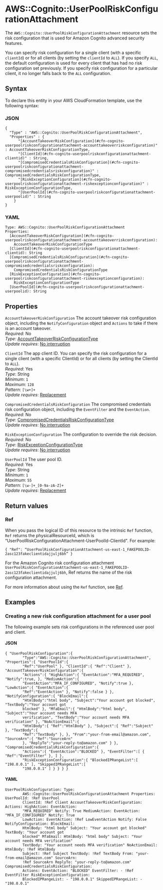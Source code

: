 # AWS::Cognito::UserPoolRiskConfigurationAttachment<a name="aws-resource-cognito-userpoolriskconfigurationattachment"></a>

The `AWS::Cognito::UserPoolRiskConfigurationAttachment` resource sets the risk configuration that is used for Amazon Cognito advanced security features\.

You can specify risk configuration for a single client \(with a specific `clientId`\) or for all clients \(by setting the `clientId` to `ALL`\)\. If you specify `ALL`, the default configuration is used for every client that has had no risk configuration set previously\. If you specify risk configuration for a particular client, it no longer falls back to the `ALL` configuration\.

## Syntax<a name="aws-resource-cognito-userpoolriskconfigurationattachment-syntax"></a>

To declare this entity in your AWS CloudFormation template, use the following syntax:

### JSON<a name="aws-resource-cognito-userpoolriskconfigurationattachment-syntax.json"></a>

```
{
  "Type" : "AWS::Cognito::UserPoolRiskConfigurationAttachment",
  "Properties" : {
      "[AccountTakeoverRiskConfiguration](#cfn-cognito-userpoolriskconfigurationattachment-accounttakeoverriskconfiguration)" : AccountTakeoverRiskConfigurationType,
      "[ClientId](#cfn-cognito-userpoolriskconfigurationattachment-clientid)" : String,
      "[CompromisedCredentialsRiskConfiguration](#cfn-cognito-userpoolriskconfigurationattachment-compromisedcredentialsriskconfiguration)" : CompromisedCredentialsRiskConfigurationType,
      "[RiskExceptionConfiguration](#cfn-cognito-userpoolriskconfigurationattachment-riskexceptionconfiguration)" : RiskExceptionConfigurationType,
      "[UserPoolId](#cfn-cognito-userpoolriskconfigurationattachment-userpoolid)" : String
    }
}
```

### YAML<a name="aws-resource-cognito-userpoolriskconfigurationattachment-syntax.yaml"></a>

```
Type: AWS::Cognito::UserPoolRiskConfigurationAttachment
Properties: 
  [AccountTakeoverRiskConfiguration](#cfn-cognito-userpoolriskconfigurationattachment-accounttakeoverriskconfiguration): 
    AccountTakeoverRiskConfigurationType
  [ClientId](#cfn-cognito-userpoolriskconfigurationattachment-clientid): String
  [CompromisedCredentialsRiskConfiguration](#cfn-cognito-userpoolriskconfigurationattachment-compromisedcredentialsriskconfiguration): 
    CompromisedCredentialsRiskConfigurationType
  [RiskExceptionConfiguration](#cfn-cognito-userpoolriskconfigurationattachment-riskexceptionconfiguration): 
    RiskExceptionConfigurationType
  [UserPoolId](#cfn-cognito-userpoolriskconfigurationattachment-userpoolid): String
```

## Properties<a name="aws-resource-cognito-userpoolriskconfigurationattachment-properties"></a>

`AccountTakeoverRiskConfiguration`  <a name="cfn-cognito-userpoolriskconfigurationattachment-accounttakeoverriskconfiguration"></a>
The account takeover risk configuration object, including the `NotifyConfiguration` object and `Actions` to take if there is an account takeover\.  
*Required*: No  
*Type*: [AccountTakeoverRiskConfigurationType](aws-properties-cognito-userpoolriskconfigurationattachment-accounttakeoverriskconfigurationtype.md)  
*Update requires*: [No interruption](https://docs.aws.amazon.com/AWSCloudFormation/latest/UserGuide/using-cfn-updating-stacks-update-behaviors.html#update-no-interrupt)

`ClientId`  <a name="cfn-cognito-userpoolriskconfigurationattachment-clientid"></a>
The app client ID\. You can specify the risk configuration for a single client \(with a specific ClientId\) or for all clients \(by setting the ClientId to `ALL`\)\.  
*Required*: Yes  
*Type*: String  
*Minimum*: `1`  
*Maximum*: `128`  
*Pattern*: `[\w+]+`  
*Update requires*: [Replacement](https://docs.aws.amazon.com/AWSCloudFormation/latest/UserGuide/using-cfn-updating-stacks-update-behaviors.html#update-replacement)

`CompromisedCredentialsRiskConfiguration`  <a name="cfn-cognito-userpoolriskconfigurationattachment-compromisedcredentialsriskconfiguration"></a>
The compromised credentials risk configuration object, including the `EventFilter` and the `EventAction`\.  
*Required*: No  
*Type*: [CompromisedCredentialsRiskConfigurationType](aws-properties-cognito-userpoolriskconfigurationattachment-compromisedcredentialsriskconfigurationtype.md)  
*Update requires*: [No interruption](https://docs.aws.amazon.com/AWSCloudFormation/latest/UserGuide/using-cfn-updating-stacks-update-behaviors.html#update-no-interrupt)

`RiskExceptionConfiguration`  <a name="cfn-cognito-userpoolriskconfigurationattachment-riskexceptionconfiguration"></a>
The configuration to override the risk decision\.  
*Required*: No  
*Type*: [RiskExceptionConfigurationType](aws-properties-cognito-userpoolriskconfigurationattachment-riskexceptionconfigurationtype.md)  
*Update requires*: [No interruption](https://docs.aws.amazon.com/AWSCloudFormation/latest/UserGuide/using-cfn-updating-stacks-update-behaviors.html#update-no-interrupt)

`UserPoolId`  <a name="cfn-cognito-userpoolriskconfigurationattachment-userpoolid"></a>
The user pool ID\.  
*Required*: Yes  
*Type*: String  
*Minimum*: `1`  
*Maximum*: `55`  
*Pattern*: `[\w-]+_[0-9a-zA-Z]+`  
*Update requires*: [Replacement](https://docs.aws.amazon.com/AWSCloudFormation/latest/UserGuide/using-cfn-updating-stacks-update-behaviors.html#update-replacement)

## Return values<a name="aws-resource-cognito-userpoolriskconfigurationattachment-return-values"></a>

### Ref<a name="aws-resource-cognito-userpoolriskconfigurationattachment-return-values-ref"></a>

When you pass the logical ID of this resource to the intrinsic `Ref` function, `Ref` returns the physicalResourceId, which is “UserPoolRiskConfigurationAttachment\-UserPoolId\-ClientId"\. For example:

 `{ "Ref": “UserPoolRiskConfigurationAttachment-us-east-1_FAKEPOOLID-2asc123fakeclientidajjulj6bh” }` 

For the Amazon Cognito risk configuration attachment `UserPoolRiskConfigurationAttachment-us-east-1_FAKEPOOLID-2asc123fakeclientidajjulj6bh`, Ref returns the name of the risk configuration attachment\.

For more information about using the `Ref` function, see [Ref](https://docs.aws.amazon.com/AWSCloudFormation/latest/UserGuide/intrinsic-function-reference-ref.html)\.

## Examples<a name="aws-resource-cognito-userpoolriskconfigurationattachment--examples"></a>



### Creating a new risk configuration attachment for a user pool<a name="aws-resource-cognito-userpoolriskconfigurationattachment--examples--Creating_a_new_risk_configuration_attachment_for_a_user_pool"></a>

The following example sets risk configurations in the referenced user pool and client\.

#### JSON<a name="aws-resource-cognito-userpoolriskconfigurationattachment--examples--Creating_a_new_risk_configuration_attachment_for_a_user_pool--json"></a>

```
{ "UserPoolRiskConfiguration":{
        "Type":"AWS::Cognito::UserPoolRiskConfigurationAttachment", "Properties":{ "UserPoolId":{
        "Ref":"UserPool" }, "ClientId":{ "Ref":"Client" }, "AccountTakeoverRiskConfiguration":{
        "Actions":{ "HighAction":{ "EventAction":"MFA_REQUIRED", "Notify":true, }, "MediumAction":{
        "EventAction":"MFA_IF_CONFIGURED", "Notify":true }, "LowAction":{ "EventAction":{
        "Ref":"EventAction" }, "Notify":false } }, "NotifyConfiguration":{ "BlockEmail":{
        "HtmlBody":"html body", "Subject":"Your account got blocked", "TextBody":"Your account got
        blocked" }, "MfaEmail":{ "HtmlBody":"html body", "Subject":"Your account needs MFA
        verification", "TextBody":"Your account needs MFA verification" }, "NoActionEmail":{
        "HtmlBody":{ "Ref":"HtmlBody" }, "Subject":{ "Ref":"Subject" }, "TextBody":{
        "Ref":"TextBody" }, }, "From":"your-from-email@amazon.com", "SourceArn":{ "Ref":"SourceArn"
        }, "ReplyTo":"your-reply-to@amazon.com" } }, "CompromisedCredentialsRiskConfiguration":{
        "Actions":{ "EventAction":"BLOCKED" }, "EventFilter":[ { "Ref":"EventFilter" }, ] },
        "RiskExceptionConfiguration":{ "BlockedIPRangeList":[ "198.0.0.1" ], "SkippedIPRangeList":[
        "198.0.0.1" ] } } } }
```

#### YAML<a name="aws-resource-cognito-userpoolriskconfigurationattachment--examples--Creating_a_new_risk_configuration_attachment_for_a_user_pool--yaml"></a>

```
UserPoolRiskConfiguration: Type:
        AWS::Cognito::UserPoolRiskConfigurationAttachment Properties: UserPoolId: !Ref UserPool
        ClientId: !Ref Client AccountTakeoverRiskConfiguration: Actions: HighAction: EventAction:
        "MFA_REQUIRED" Notify: True MediumAction: EventAction: "MFA_IF_CONFIGURED" Notify: True
        LowAction: EventAction: !Ref LowEventAction Notify: False NotifyConfiguration: BlockEmail:
        HtmlBody: "html body" Subject: "Your account got blocked" TextBody: "Your account got
        blocked" MfaEmail: HtmlBody: "html body" Subject: "Your account needs MFA verification"
        TextBody: "Your account needs MFA verification" NoActionEmail: HtmlBody: !Ref HtmlBody
        Subject: !Ref Subject TextBody: !Ref TextBody From: "your-from-email@amazon.com" SourceArn:
        !Ref SourceArn ReplyTo: "your-reply-to@amazon.com" CompromisedCredentialsRiskConfiguration:
        Actions: EventAction: "BLOCKED" EventFilter: - !Ref EventFilter RiskExceptionConfiguration:
        BlockedIPRangeList: - "198.0.0.1" SkippedIPRangeList: - "198.0.0.1"
```